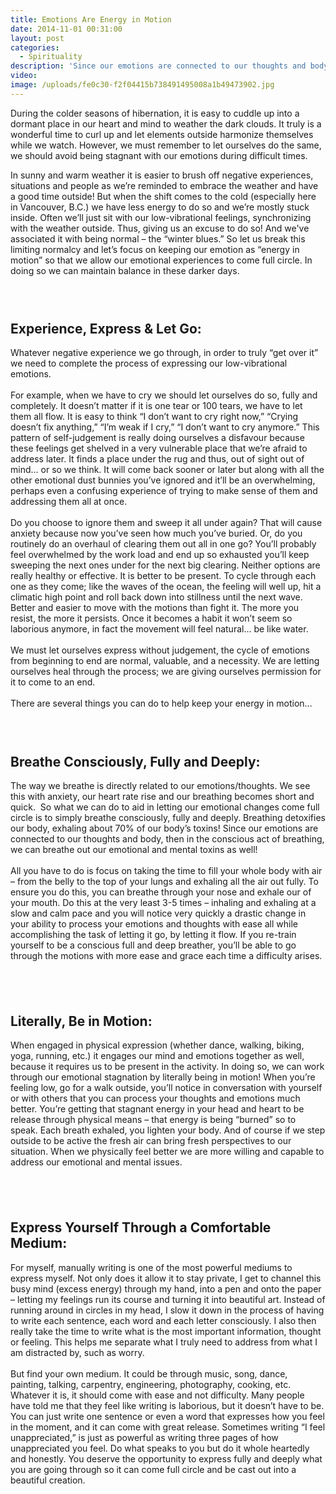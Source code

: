 ```yaml
---
title: Emotions Are Energy in Motion
date: 2014-11-01 00:31:00
layout: post
categories:
  - Spirituality
description: 'Since our emotions are connected to our thoughts and body, then in the conscious act of breathing, we can breathe out our emotional and mental toxins as well!'
video:
image: /uploads/fe0c30-f2f04415b738491495008a1b49473902.jpg
---
```



During the colder seasons of hibernation, it is easy to cuddle up into a dormant place in our heart and mind to weather the dark clouds. It truly is a wonderful time to curl up and let elements outside harmonize themselves while we watch. However, we must remember to let ourselves do the same, we should avoid being stagnant with our emotions during difficult times.

In sunny and warm weather it is easier to brush off negative experiences, situations and people as we’re reminded to embrace the weather and have a good time outside! But when the shift comes to the cold (especially here in Vancouver, B.C.) we have less energy to do so and we’re mostly stuck inside. Often we’ll just sit with our low-vibrational feelings, synchronizing with the weather outside. Thus, giving us an excuse to do so! And we've associated it with being normal – the “winter blues.” So let us break this limiting normalcy and let’s focus on keeping our emotion as “energy in motion” so that we allow our emotional experiences to come full circle. In doing so we can maintain balance in these darker days.

### &nbsp;

## Experience, Express & Let Go:

Whatever negative experience we go through, in order to truly “get over it” we need to complete the process of expressing our low-vibrational emotions.
<br>
<br>For example, when we have to cry we should let ourselves do so, fully and completely. It doesn’t matter if it is one tear or 100 tears, we have to let them all flow. It is easy to think “I don’t want to cry right now,” “Crying doesn’t fix anything,” “I’m weak if I cry,” “I don’t want to cry anymore.” This pattern of self-judgement is really doing ourselves a disfavour because these feelings get shelved in a very vulnerable place that we’re afraid to address later. It finds a place under the rug and thus, out of sight out of mind… or so we think. It will come back sooner or later but along with all the other emotional dust bunnies you’ve ignored and it’ll be an overwhelming, perhaps even a confusing experience of trying to make sense of them and addressing them all at once.
<br>
<br>Do you choose to ignore them and sweep it all under again? That will cause anxiety because now you’ve seen how much you’ve buried. Or, do you routinely do an overhaul of clearing them out all in one go? You’ll probably feel overwhelmed by the work load and end up so exhausted you’ll keep sweeping the next ones under for the next big clearing. Neither options are really healthy or effective. It is better to be present. To cycle through each one as they come; like the waves of the ocean, the feeling will well up, hit a climatic high point and roll back down into stillness until the next wave. Better and easier to move with the motions than fight it. The more you resist, the more it persists. Once it becomes a habit it won’t seem so laborious anymore, in fact the movement will feel natural… be like water.
<br>
<br>We must let ourselves express without judgement, the cycle of emotions from beginning to end are normal, valuable, and a necessity. We are letting ourselves heal through the process; we are giving ourselves permission for it to come to an end.
<br>
<br>There are several things you can do to help keep your energy in motion…

### &nbsp;

## Breathe Consciously, Fully and Deeply:

The way we breathe is directly related to our emotions/thoughts. We see this with anxiety, our heart rate rise and our breathing becomes short and quick. &nbsp;So what we can do to aid in letting our emotional changes come full circle is to simply breathe consciously, fully and deeply. Breathing detoxifies our body, exhaling about 70% of our body’s toxins! Since our emotions are connected to our thoughts and body, then in the conscious act of breathing, we can breathe out our emotional and mental toxins as well!
<br>
<br>All you have to do is focus on taking the time to fill your whole body with air – from the belly to the top of your lungs and exhaling all the air out fully. To ensure you do this, you can breathe through your nose and exhale our of your mouth. Do this at the very least 3-5 times – inhaling and exhaling at a slow and calm pace and you will notice very quickly a drastic change in your ability to process your emotions and thoughts with ease all while accomplishing the task of letting it go, by letting it flow. If you re-train yourself to be a conscious full and deep breather, you’ll be able to go through the motions with more ease and grace each time a difficulty arises.

## &nbsp;

## Literally, Be in Motion:

When engaged in physical expression (whether dance, walking, biking, yoga, running, etc.) it engages our mind and emotions together as well, because it requires us to be present in the activity. In doing so, we can work through our emotional stagnation by literally being in motion! When you’re feeling low, go for a walk outside, you’ll notice in conversation with yourself or with others that you can process your thoughts and emotions much better. You’re getting that stagnant energy in your head and heart to be release through physical means – that energy is being “burned” so to speak. Each breath exhaled, you lighten your body. And of course if we step outside to be active the fresh air can bring fresh perspectives to our situation. When we physically feel better we are more willing and capable to address our emotional and mental issues.

## &nbsp;

## Express Yourself Through a Comfortable Medium:

For myself, manually writing is one of the most powerful mediums to express myself. Not only does it allow it to stay private, I get to channel this busy mind (excess energy) through my hand, into a pen and onto the paper – letting my feelings run its course and turning it into beautiful art. Instead of running around in circles in my head, I slow it down in the process of having to write each sentence, each word and each letter consciously. I also then really take the time to write what is the most important information, thought or feeling. This helps me separate what I truly need to address from what I am distracted by, such as worry.
<br>
<br>But find your own medium. It could be through music, song, dance, painting, talking, carpentry, engineering, photography, cooking, etc. Whatever it is, it should come with ease and not difficulty. Many people have told me that they feel like writing is laborious, but it doesn’t have to be. You can just write one sentence or even a word that expresses how you feel in the moment, and it can come with great release. Sometimes writing “I feel unappreciated,” is just as powerful as writing three pages of how unappreciated you feel. Do what speaks to you but do it whole heartedly and honestly. You deserve the opportunity to express fully and deeply what you are going through so it can come full circle and be cast out into a beautiful creation.